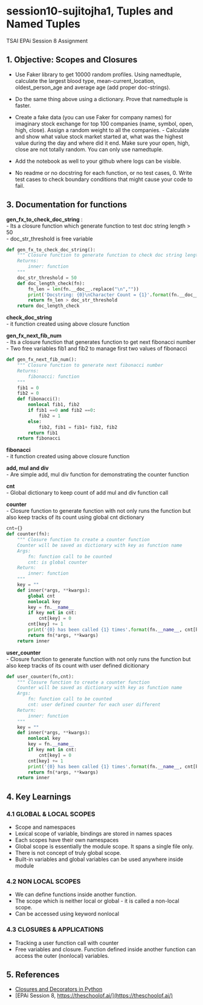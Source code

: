 # session10-sujitojha1, Tuples and Named Tuples
TSAI EPAi Session 8 Assignment

## 1. Objective: Scopes and Closures

- Use Faker library to get 10000 random profiles. Using namedtuple, calculate the largest blood type, mean-current_location, oldest_person_age and average age (add proper doc-strings).
- Do the same thing above using a dictionary. Prove that namedtuple is faster.
- Create a fake data (you can use Faker for company names) for imaginary stock exchange for top 100 companies (name, symbol, open, high, close). Assign a random weight to all the companies. - Calculate and show what value stock market started at, what was the highest value during the day and where did it end. Make sure your open, high, close are not totally random. You can only use namedtuple.
- Add the notebook as well to your github where logs can be visible. 

- No readme or no docstring for each function, or no test cases, 0. Write test cases to check boundary conditions that might cause your code to fail. 

## 3. Documentation for functions

**gen_fx_to_check_doc_string** :  
    - Its a closure function which generate function to test doc string length > 50  
    - doc_str_threshold is free variable  
```python
def gen_fx_to_check_doc_string():
    """ Closure function to generate function to check doc string length > 50
    Returns:
        inner: function
    """
    doc_str_threshold = 50
    def doc_length_check(fn):
        fn_len = len(fn.__doc__.replace("\n",""))
        print('Docstring: {0}\nCharacter Count = {1}'.format(fn.__doc__,fn_len))
        return fn_len > doc_str_threshold
    return doc_length_check
```
**check_doc_string**  
    - it function created using above closure function  

**gen_fx_next_fib_num**  
    - Its a closure function that generates function to get next fibonacci number  
    - Two free variables fib1 and fib2 to manage first two values of fibonacci  
```python
def gen_fx_next_fib_num():
    """ Closure function to generate next fibonacci number
    Returns:
        fibonacci: function
    """
    fib1 = 0
    fib2 = 0
    def fibonacci():
        nonlocal fib1, fib2
        if fib1 ==0 and fib2 ==0:
            fib2 = 1
        else:
            fib2, fib1 = fib1+ fib2, fib2
        return fib1
    return fibonacci
```
**fibonacci**  
    - it function created using above closure function  

**add, mul and div**  
    - Are simple add, mul div function for demonstrating the counter function  

**cnt**  
    - Global dictionary to keep count of add mul and div function call  

**counter**  
    - Closure function to generate function with not only runs the function but also keep tracks of its count using global cnt dictionary
```python
cnt={}
def counter(fn):
    """ Closure function to create a counter function 
    Counter will be saved as dictionary with key as function name
    Args:
        fn: function call to be counted
        cnt: is global counter
    Return:
        inner: function
    """
    key = ""
    def inner(*args, **kwargs):
        global cnt
        nonlocal key
        key = fn.__name__
        if key not in cnt:            
            cnt[key] = 0
        cnt[key] += 1
        print('{0} has been called {1} times'.format(fn.__name__, cnt[key]))
        return fn(*args, **kwargs)
    return inner
```

**user_counter**  
    - Closure function to generate function with not only runs the function but also keep tracks of its count with user defined dicitionary  
```python
def user_counter(fn,cnt):
    """ Closure function to create a counter function 
    Counter will be saved as dictionary with key as function name
    Args:
        fn: function call to be counted
        cnt: user defined counter for each user different
    Return:
        inner: function
    """
    key = ""
    def inner(*args, **kwargs):
        nonlocal key
        key = fn.__name__
        if key not in cnt:            
            cnt[key] = 0
        cnt[key] += 1
        print('{0} has been called {1} times'.format(fn.__name__, cnt[key]))
        return fn(*args, **kwargs)
    return inner
```


## 4. Key Learnings

### 4.1 GLOBAL & LOCAL SCOPES
- Scope and namespaces 
- Lexical scope of variable, bindings are stored in names spaces
- Each scopes have their own namespaces 
- Global scope is essentially the module scope. It spans a single file only.
- There is not concept of truly global scope.
- Built-in variables and global variables can be used anywhere inside module

### 4.2 NON LOCAL SCOPES
- We can define functions inside another function.
- The scope which is neither local or global - it is called a non-local scope.
- Can be accessed using keyword nonlocal

### 4.3 CLOSURES & APPLICATIONS
- Tracking a user function call with counter
- Free variables and closure. Function defined inside another function can access the outer (nonlocal) variables.

## 5. References
- [Closures and Decorators in Python](https://towardsdatascience.com/closures-and-decorators-in-python-2551abbc6eb6)
- [EPAi Session 8, https://theschoolof.ai/](https://theschoolof.ai/)